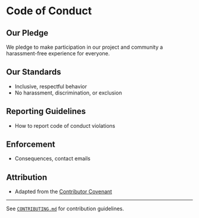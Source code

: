 # Code of Conduct

## Our Pledge

We pledge to make participation in our project and community a harassment-free experience for everyone.

## Our Standards

* Inclusive, respectful behavior
* No harassment, discrimination, or exclusion

## Reporting Guidelines

* How to report code of conduct violations

## Enforcement

* Consequences, contact emails

## Attribution

* Adapted from the [Contributor Covenant](https://www.contributor-covenant.org/)

***

See [`CONTRIBUTING.md`](CONTRIBUTING.md) for contribution guidelines.
